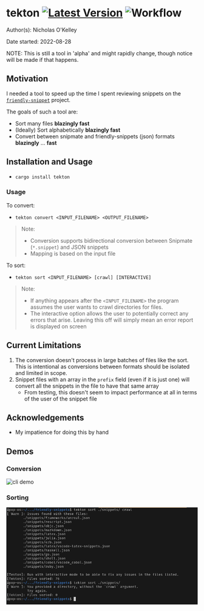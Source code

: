 # tekton   [![Latest Version]][crates.io] ![Workflow]

[Workflow]: https://github.com/OkelleyDevelopment/tekton/actions/workflows/ci.yml/badge.svg
[Latest Version]: https://img.shields.io/crates/v/tekton.svg
[crates.io]: https://crates.io/crates/tekton

Author(s): Nicholas O'Kelley

Date started: 2022-08-28

NOTE: This is still a tool in 'alpha' and might rapidly change, though notice will be made if that happens.

## Motivation

I needed a tool to speed up the time I spent reviewing snippets on the [`friendly-snippet`](https://github.com/rafamadriz/friendly-snippets) project.


The goals of such a tool are:

- Sort many files **blazingly fast** 
- (Ideally) Sort alphabetically **blazingly fast**
- Convert between snipmate and friendly-snippets (json) formats **blazingly** ... **fast**


## Installation and Usage

- `cargo install tekton`

### Usage

To convert: 

- `tekton convert <INPUT_FILENAME> <OUTPUT_FILENAME>`

> Note: 
> - Conversion supports bidirectional conversion between Snipmate (`*.snippet`) and JSON snippets
> - Mapping is based on the input file


To sort: 
- `tekton sort <INPUT_FILENAME> [crawl] [INTERACTIVE]`

> Note: 
> - If anything appears after the `<INPUT_FILENAME>` the program assumes the user wants to crawl directories for files.
> - The interactive option allows the user to potentially correct any errors that arise. Leaving  this off will simply mean an error report is displayed on screen

## Current Limitations

1. The conversion doesn't process in large batches of files like the sort. This is intentional as conversions between formats should be isolated and limited in scope.
2. Snippet files with an array in the `prefix` field (even if it is just one) will convert all the snippets in the file to have that same array 
    - From testing, this doesn't seem to impact performance at all in terms of the user of the snippet file

## Acknowledgements

- My impatience for doing this by hand 

## Demos

### Conversion

<img  src="./images/convert.png" alt="cli demo" />


### Sorting

<img src="./images/sorting.png" alt="sorting demo" />

